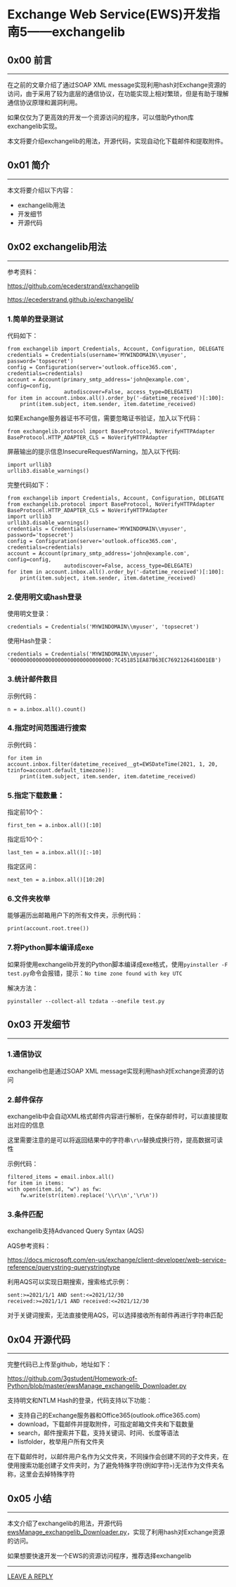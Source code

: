 
# Exchange Web Service(EWS)开发指南5——exchangelib

## 0x00 前言
---

在之前的文章介绍了通过SOAP XML message实现利用hash对Exchange资源的访问，由于采用了较为底层的通信协议，在功能实现上相对繁琐，但是有助于理解通信协议原理和漏洞利用。

如果仅仅为了更高效的开发一个资源访问的程序，可以借助Python库exchangelib实现。

本文将要介绍exchangelib的用法，开源代码，实现自动化下载邮件和提取附件。

## 0x01 简介
---

本文将要介绍以下内容：

- exchangelib用法
- 开发细节
- 开源代码

## 0x02 exchangelib用法
---

参考资料：

https://github.com/ecederstrand/exchangelib

https://ecederstrand.github.io/exchangelib/

### 1.简单的登录测试

代码如下：

```
from exchangelib import Credentials, Account, Configuration, DELEGATE
credentials = Credentials(username='MYWINDOMAIN\\myuser', password='topsecret')
config = Configuration(server='outlook.office365.com', credentials=credentials)
account = Account(primary_smtp_address='john@example.com', config=config,
                  autodiscover=False, access_type=DELEGATE)
for item in account.inbox.all().order_by('-datetime_received')[:100]:
    print(item.subject, item.sender, item.datetime_received)
```

如果Exchange服务器证书不可信，需要忽略证书验证，加入以下代码：

```
from exchangelib.protocol import BaseProtocol, NoVerifyHTTPAdapter
BaseProtocol.HTTP_ADAPTER_CLS = NoVerifyHTTPAdapter
```

屏蔽输出的提示信息InsecureRequestWarning，加入以下代码:

```
import urllib3
urllib3.disable_warnings()
```

完整代码如下：

```
from exchangelib import Credentials, Account, Configuration, DELEGATE
from exchangelib.protocol import BaseProtocol, NoVerifyHTTPAdapter
BaseProtocol.HTTP_ADAPTER_CLS = NoVerifyHTTPAdapter
import urllib3
urllib3.disable_warnings()
credentials = Credentials(username='MYWINDOMAIN\\myuser', password='topsecret')
config = Configuration(server='outlook.office365.com', credentials=credentials)
account = Account(primary_smtp_address='john@example.com', config=config,
                  autodiscover=False, access_type=DELEGATE)
for item in account.inbox.all().order_by('-datetime_received')[:100]:
    print(item.subject, item.sender, item.datetime_received)
```

### 2.使用明文或hash登录

使用明文登录：

```
credentials = Credentials('MYWINDOMAIN\\myuser', 'topsecret')
```

使用Hash登录：

```
credentials = Credentials('MYWINDOMAIN\\myuser', '00000000000000000000000000000000:7C451851EA87B63EC7692126416D01EB')
```

### 3.统计邮件数目

示例代码：

```
n = a.inbox.all().count()
```

### 4.指定时间范围进行搜索

示例代码：

```
for item in account.inbox.filter(datetime_received__gt=EWSDateTime(2021, 1, 20, tzinfo=account.default_timezone)):
    print(item.subject, item.sender, item.datetime_received)
```

### 5.指定下载数量：

指定前10个：

```
first_ten = a.inbox.all()[:10]
```

指定后10个：

```
last_ten = a.inbox.all()[:-10]
```

指定区间：

```
next_ten = a.inbox.all()[10:20]
```

### 6.文件夹枚举

能够遍历出邮箱用户下的所有文件夹，示例代码：

```
print(account.root.tree())
```

### 7.将Python脚本编译成exe

如果将使用exchangelib开发的Python脚本编译成exe格式，使用`pyinstaller -F test.py`命令会报错，提示：`No time zone found with key UTC`

解决方法：

```
pyinstaller --collect-all tzdata --onefile test.py
```

## 0x03 开发细节
---

### 1.通信协议

exchangelib也是通过SOAP XML message实现利用hash对Exchange资源的访问

### 2.邮件保存

exchangelib中会自动XML格式邮件内容进行解析，在保存邮件时，可以直接提取出对应的信息

这里需要注意的是可以将返回结果中的字符串`\r\n`替换成换行符，提高数据可读性

示例代码：

```
filtered_items = email.inbox.all()
for item in items:
with open(item.id, "w") as fw:
	fw.write(str(item).replace('\\r\\n','\r\n'))
```

### 3.条件匹配

exchangelib支持Advanced Query Syntax (AQS)

AQS参考资料：

https://docs.microsoft.com/en-us/exchange/client-developer/web-service-reference/querystring-querystringtype

利用AQS可以实现日期搜索，搜索格式示例：

```
sent:>=2021/1/1 AND sent:<=2021/12/30
received:>=2021/1/1 AND received:<=2021/12/30
```

对于关键词搜索，无法直接使用AQS，可以选择接收所有邮件再进行字符串匹配


## 0x04 开源代码
---

完整代码已上传至github，地址如下：

https://github.com/3gstudent/Homework-of-Python/blob/master/ewsManage_exchangelib_Downloader.py

支持明文和NTLM Hash的登录，代码支持以下功能：

- 支持自己的Exchange服务器和Office365(outlook.office365.com)
- download，下载邮件并提取附件，可指定邮箱文件夹和下载数量
- search，邮件搜索并下载，支持关键词、时间、长度等语法
- listfolder，枚举用户所有文件夹

在下载邮件时，以邮件用户名作为父文件夹，不同操作会创建不同的子文件夹，在使用搜索功能创建子文件夹时，为了避免特殊字符(例如字符`>`)无法作为文件夹名称，这里会去掉特殊字符

## 0x05 小结
---

本文介绍了exchangelib的用法，开源代码[ewsManage_exchangelib_Downloader.py](https://github.com/3gstudent/Homework-of-Python/blob/master/ewsManage_exchangelib_Downloader.py)，实现了利用hash对Exchange资源的访问。

如果想要快速开发一个EWS的资源访问程序，推荐选择exchangelib


---


[LEAVE A REPLY](https://github.com/3gstudent/feedback/issues/new)

